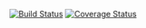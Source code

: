 [![Build Status](https://travis-ci.org/zeropointsix/test_lab1.svg?branch=master)](https://travis-ci.org/zeropointsix/test_lab1/)
[![Coverage Status](https://coveralls.io/repos/zeropointsix/test_lab1/badge.svg?branch=master)](https://coveralls.io/github/zeropointsix/test_lab1?branch=master)
